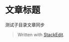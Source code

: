 # 文章标题

测试子目录文章同步


> Written with [StackEdit](https://stackedit.io/).
<!--stackedit_data:
eyJoaXN0b3J5IjpbLTg5MjkwMzU2XX0=
-->